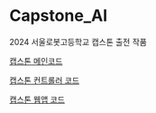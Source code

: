 # Capstone_AI
2024 서울로봇고등학교 캡스톤 출전 작품

[캡스톤 메인코드](https://github.com/seon0313/Capstone_Main)

[캡스톤 컨트롤러 코드](https://github.com/seon0313/Capstone_Controller)

[캡스톤 웹앱 코드](https://github.com/seon0313/Capstone_WebApp)
